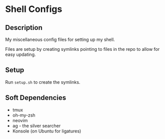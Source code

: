 # Shell Configs

## Description

My miscellaneous config files for setting up my shell.

Files are setup by creating symlinks pointing to files in the repo to allow for
easy updating.

## Setup

Run `setup.sh` to create the symlinks.

## Soft Dependencies

* tmux
* oh-my-zsh
* neovim
* ag - the silver searcher
* Konsole (on Ubuntu for ligatures)
